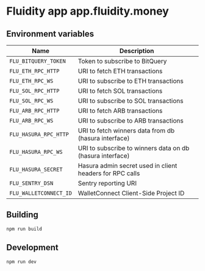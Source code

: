 # Fluidity app app.fluidity.money

## Environment variables

| Name                   | Description                                               |
| ---------------------- | --------------------------------------------------------- |
| `FLU_BITQUERY_TOKEN`   | Token to subscribe to BitQuery                            |
| `FLU_ETH_RPC_HTTP`     | URI to fetch ETH transactions                             |
| `FLU_ETH_RPC_WS`       | URI to subscribe to ETH transactions                      |
| `FLU_SOL_RPC_HTTP`     | URI to fetch SOL transactions                             |
| `FLU_SOL_RPC_WS`       | URI to subscribe to SOL transactions                      |
| `FLU_ARB_RPC_HTTP`     | URI to fetch ARB transactions                             |
| `FLU_ARB_RPC_WS`       | URI to subscribe to ARB transactions                      |
| `FLU_HASURA_RPC_HTTP`  | URI to fetch winners data from db (hasura interface)      |
| `FLU_HASURA_RPC_WS`    | URI to subscribe to winners data on db (hasura interface) |
| `FLU_HASURA_SECRET`    | Hasura admin secret used in client headers for RPC calls  |
| `FLU_SENTRY_DSN`       | Sentry reporting URI                                      |
| `FLU_WALLETCONNECT_ID` | WalletConnect Client-Side Project ID                      |

## Building

    npm run build

## Development

    npm run dev
